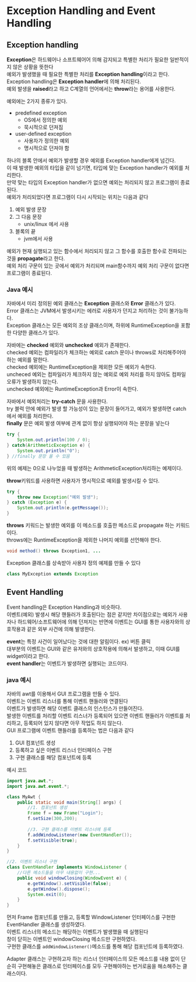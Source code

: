 # Exception Handling and Event Handling

## Exception handling

**Exception**은 하드웨어나 소프트웨어어 의해 감지되고 특별한 처리가 필요한 일반적이지 않은 상황을 뜻한다  
예외가 발생했을 때 필요한 특별한 처리를 **Exception handling**이라고 한다.  
Exception handling은 **Exception handler**에 의해 처리된다.  
예외 발생을 **raised**라고 하고 C계열의 언어에서는 **throw**라는 용어를 사용한다. 

예외에는 2가지 종류가 있다.  

- predefined exception
  - OS에서 정의한 예외
  - 묵시적으로 던져짐
- user-defined exception
  - 사용자가 정의한 예외
  - 명시적으로 던져야 함

하나의 블록 안에서 예외가 발생할 경우 예외를 Exception handler에게 넘긴다.  
이 때 발생한 예외의 타입을 같이 넘기면, 타입에 맞는 Exception handler가 예외를 처리한다.  
만약 맞는 타입의 Exception handler가 없으면 예외는 처리되지 않고 프로그램이 종료된다.  
예외가 처리되었다면 프로그램이 다시 시작되는 위치는 다음과 같다

1. 예외 발생 문장
2. 그 다음 문장
   - unix/linux 에서 사용
3. 블록의 끝
   - jvm에서 사용

예외가 현재 실행되고 있는 함수에서 처리되지 않고 그 함수를 호출한 함수로 전파되는 것을 **propagate**라고 한다.  
예외 처리 구문이 있는 곳에서 예외가 처리되며 main함수까지 예외 처리 구문이 없다면 프로그램이 종료된다.

### Java 예시

자바에서 미리 정의된 예외 클래스는 **Exception** 클래스와 **Error** 클래스가 있다.  
Error 클래스는 JVM에서 발생시키는 에러로 사용자가 던지고 처리하는 것이 불가능하다.  
Exception 클래스는 모든 예외의 조상 클래스이며, 하위에 RuntimeException을 포함한 다양한 클래스가 있다. 

자바에는 **checked** 예외와 **unchecked** 예외가 존재한다.  
checked 예외는 컴파일러가 체크하는 예외로  catch 문이나 throws로 처리해주어야 하는 예외를 말한다.  
checked 예외에는 RuntimeException을 제외한 모든 예외가 속한다.  
uncheced 예외는 컴파일러가 체크하지 않는 예외로 예외 처리를 하지 않아도 컴파일 오류가 발생하지 않는다.  
unchecked 예외에는 RuntimeException과 Error이 속한다.

자바에서 예외처리는 **try-catch** 문을 사용한다.  
try 블럭 안에 예외가 발생 할 가능성이 있는 문장이 들어가고, 예외가 발생하면 catch에서 예외를 처리한다.  
**finally** 문은 예외 발생 여부에 관계 없이 항상 실행되어야 하는 문장을 넣는다   

```java
try {
    System.out.println(100 / 0);
} catch(ArithmeticException e) {
    System.out.println("0");
} //finally 문장 올 수 있음
```

위의 예제는 0으로 나누었을 때 발생하는 ArithmeticException처리하는 예제이다. 

**throw**키워드를 사용하면 사용자가 명시적으로 예외를 발생시킬 수 있다.

```java
try {
    throw new Exception("예외 발생");
} catch (Exception e) {
    System.out.println(e.getMessage());
}
```

**throws** 키워드는 발생한 예외를 이 메소드를 호출한 메소드로 propagate 하는 키워드이다.  
throws에는 RuntimeException을 제외한 나머지 예외를 선언해야 한다.

```java
void method() throws Exception1, ...
```

Exception 클래스를 상속받아 사용자 정의 예제를 만들 수 있다

```java
class MyException extends Exception
```

## Event Handling

Event handling은 Exception Handling과 비슷하다.  
이벤트(예외) 발생시 해당 핸들러가 호출된다는 점은 같지만 차이점으로는 예외가 사용자나 하드웨어/소프트웨어에 의해 던져지는 반면에 이벤트는 GUI를 통한 사용자와의 상호작용과 같은 외부 사건에 의해 발생한다. 

**event**는 특정 사건이 일어났다는 것에 대한 알림이다. ex) 버튼 클릭  
대부분의 이벤트는 GUI와 같은 유저와의 상호작용에 의해서 발생하고, 이때 GUI를 widget이라고 한다.  
**event handler**는 이벤트가 발생하면 실행되는 코드이다. 

### java 예시

자바의 awt를 이용해서 GUI 프로그램을 만들 수 있다.  
이벤트는 이벤트 리스너를 통해 이벤트 핸들러와 연결된다  
이벤트가 발생하면 해당 이벤트 클래스의 인스턴스가 만들어진다.  
발생한 이벤트를 처리할 이벤트 리스너가 등록되어 있으면 이벤트 핸들러가 이벤트를 처리하고, 등록되어 있지 않다면 아무 작업도 하지 않는다.  
GUI 프로그램에 이벤트 핸들러를 등록하는 법은 다음과 같다

1. GUI 컴포넌트 생성
2. 등록하고 싶은 이벤트 리스너 인터페이스 구현
3. 구현 클래스를 해당 컴포넌트에 등록

예시 코드

```java
import java.awt.*;
import java.awt.event.*;

class MyAwt {
    public static void main(String[] args) {
        //1. 컴포넌트 생성
        Frame f = new Frame("Login");
        f.setSize(300,200);
        
        //3. 구현 클래스를 이벤트 리스너에 등록
        f.addWindowListener(new EventHandler());
        f.setVisible(true);
    }
}

//2. 이벤트 리스너 구현
class EventHandler implements WindowListener {
    //다른 메소드들을 아무 내용없이 구현...
    public void windowClosing(WindowEvent e) {
        e.getWindow().setVisible(false);
        e.getWindow().dispose();
        System.exit(0);
    }
}
```

먼저 Frame 컴포넌트를 만들고, 등록할 WindowListener 인터페이스를 구현한 EventHandler 클래스를 생성하였다.  
이벤트 리스너의 메소드는 해당하는 이벤트가 발생했을 때 실행된다  
창이 닫히는 이벤트인 windowClosing 메소드만 구현하였다.  
구현한 클래스를 `addWindowListener()`메소드를 통해 해당 컴포넌트에 등록하였다.

Adapter 클래스는 구현하고자 하는 리스너 인터페이스의 모든 메소드를 내용 없이 단순히 구현해놓은 클래스로 인터페이스를 모두 구현해야하는 번거로움을 해소해주는 클래스이다.




